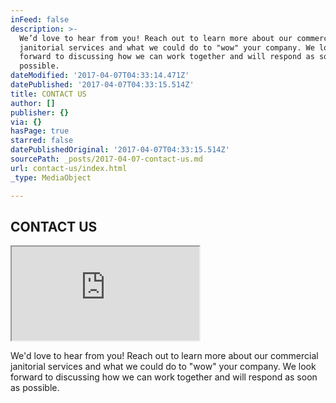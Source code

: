 ```yaml
---
inFeed: false
description: >-
  We’d love to hear from you! Reach out to learn more about our commercial
  janitorial services and what we could do to "wow" your company. We look
  forward to discussing how we can work together and will respond as soon as
  possible.
dateModified: '2017-04-07T04:33:14.471Z'
datePublished: '2017-04-07T04:33:15.514Z'
title: CONTACT US
author: []
publisher: {}
via: {}
hasPage: true
starred: false
datePublishedOriginal: '2017-04-07T04:33:15.514Z'
sourcePath: _posts/2017-04-07-contact-us.md
url: contact-us/index.html
_type: MediaObject

---
```

## CONTACT US

<iframe src="https://the-grid.github.io/ed-location/?latitude=41.7313&amp;longitude=-111.8349&amp;zoom=12&amp;address=Logan%2C%20Utah%2C%20United%20States" style=""></iframe>

We'd love to hear from you! Reach out to learn more about our commercial janitorial services and what we could do to "wow" your company. We look forward to discussing how we can work together and will respond as soon as possible.